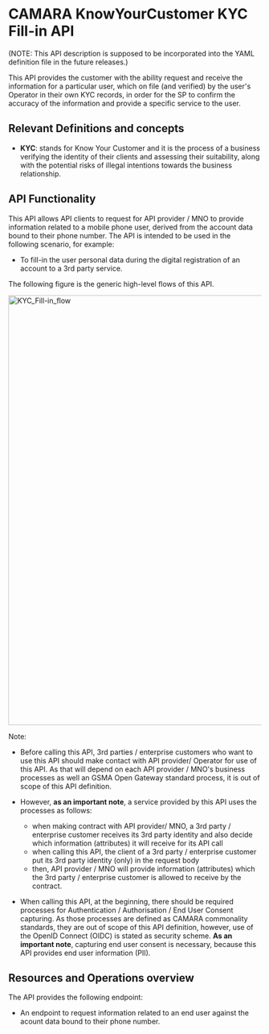 # CAMARA KnowYourCustomer KYC Fill-in API

(NOTE: This API description is supposed to be incorporated into the YAML definition file in the future releases.)

This API provides the customer with the ability request and receive the information for a particular user, which on file (and verified) by the user's Operator in their own KYC records, in order for the SP to confirm the accuracy of the information and provide a specific service to the user.

## Relevant Definitions and concepts

* **KYC**: stands for Know Your Customer and it is the process of a business verifying the identity of their clients and assessing their suitability, along with the potential risks of illegal intentions towards the business relationship.

## API Functionality

This API allows API clients to request for API provider / MNO to provide information related to a mobile phone user, derived from the account data bound to their phone number.  The API is intended to be used in the following scenario, for example:

* To fill-in the user personal data during the digital registration of an account to a 3rd party service.

The following figure is the generic high-level flows of this API.  

<img width="854" alt="KYC_Fill-in_flow" src="https://github.com/ToshiWakayama-KDDI/KnowYourCustomer-Toshi/assets/53090722/f23daa52-bb28-4236-b90d-0184d303f907">

Note:

* Before calling this API, 3rd parties / enterprise customers who want to use this API should make contact with API provider/ Operator for use of this API.  As that will depend on each API provider / MNO's business processes as well an GSMA Open Gateway standard process, it is out of scope of this API definition.
* However, **as an important note**, a service provided by this API uses the processes as follows:
  * when making contract with API provider/ MNO, a 3rd party / enterprise customer receives its 3rd party identity and also decide which information (attributes) it will receive for its API call
  * when calling this API, the client of a 3rd party / enterprise customer put its 3rd party identity (only) in the request body
  * then, API provider / MNO will provide information (attributes) which the 3rd party / enterprise customer is allowed to receive by the contract.

* When calling this API, at the beginning, there should be required processes for Authentication / Authorisation / End User Consent capturing.  As those processes are defined as CAMARA commonality standards, they are out of scope of this API definition, however, use of the OpenID Connect (OIDC) is stated as security scheme.  **As an important note**, capturing end user consent is necessary, because this API provides end user information (PII).

## Resources and Operations overview

The API provides the following endpoint:

* An endpoint to request information related to an end user against the acount data bound to their phone number.


